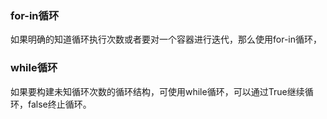 ### for-in循环
如果明确的知道循环执行次数或者要对一个容器进行迭代，那么使用for-in循环，

### while循环
如果要构建未知循环次数的循环结构，可使用while循环，可以通过True继续循环，false终止循环。